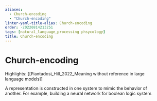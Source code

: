 ```yaml
---
aliases:
  - Church-encoding
  - "Church-encoding"
linter-yaml-title-alias: Church-encoding
order: -20220814213251
tags: [natural_language_processing phsycology]
title: Church-encoding
---
```


# Church-encoding

Highlights: [[Piantadosi_Hill_2022_Meaning without reference in large language models]]

A representation is constructed in one system to mimic the behavior of another. For example, building a neural network for boolean logic system.